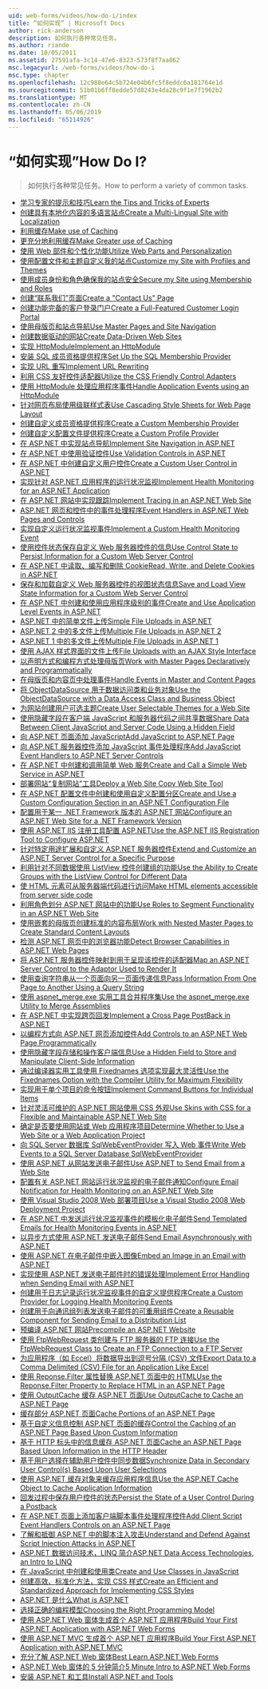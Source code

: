 ```yaml
---
uid: web-forms/videos/how-do-i/index
title: “如何实现” | Microsoft Docs
author: rick-anderson
description: 如何执行各种常见任务。
ms.author: riande
ms.date: 10/05/2011
ms.assetid: 27591afa-3c14-47e6-8323-573f8f7aa862
msc.legacyurl: /web-forms/videos/how-do-i
msc.type: chapter
ms.openlocfilehash: 12c988e64c5b724e04b6fc5f8eddc6a181764e1d
ms.sourcegitcommit: 51b01b6ff8edde57d8243e4da28c9f1e7f1962b2
ms.translationtype: MT
ms.contentlocale: zh-CN
ms.lasthandoff: 05/06/2019
ms.locfileid: "65114926"
---
```

# <a name="how-do-i"></a><span data-ttu-id="c94fa-104">“如何实现”</span><span class="sxs-lookup"><span data-stu-id="c94fa-104">How Do I?</span></span>

> <span data-ttu-id="c94fa-105">如何执行各种常见任务。</span><span class="sxs-lookup"><span data-stu-id="c94fa-105">How to perform a variety of common tasks.</span></span>

- [<span data-ttu-id="c94fa-106">学习专家的提示和技巧</span><span class="sxs-lookup"><span data-stu-id="c94fa-106">Learn the Tips and Tricks of Experts</span></span>](how-do-i-learn-the-tips-and-tricks-of-experts.md)
- [<span data-ttu-id="c94fa-107">创建具有本地化内容的多语言站点</span><span class="sxs-lookup"><span data-stu-id="c94fa-107">Create a Multi-Lingual Site with Localization</span></span>](how-do-i-create-a-multi-lingual-site-with-localization.md)
- [<span data-ttu-id="c94fa-108">利用缓存</span><span class="sxs-lookup"><span data-stu-id="c94fa-108">Make use of Caching</span></span>](how-do-i-make-use-of-caching.md)
- [<span data-ttu-id="c94fa-109">更充分地利用缓存</span><span class="sxs-lookup"><span data-stu-id="c94fa-109">Make Greater use of Caching</span></span>](how-do-i-make-greater-use-of-caching.md)
- [<span data-ttu-id="c94fa-110">使用 Web 部件和个性化功能</span><span class="sxs-lookup"><span data-stu-id="c94fa-110">Utilize Web Parts and Personalization</span></span>](how-do-i-utilize-web-parts-and-personalization.md)
- [<span data-ttu-id="c94fa-111">使用配置文件和主题自定义我的站点</span><span class="sxs-lookup"><span data-stu-id="c94fa-111">Customize my Site with Profiles and Themes</span></span>](how-do-i-customize-my-site-with-profiles-and-themes.md)
- [<span data-ttu-id="c94fa-112">使用成员身份和角色确保我的站点安全</span><span class="sxs-lookup"><span data-stu-id="c94fa-112">Secure my Site using Membership and Roles</span></span>](how-do-i-secure-my-site-using-membership-and-roles.md)
- [<span data-ttu-id="c94fa-113">创建“联系我们”页面</span><span class="sxs-lookup"><span data-stu-id="c94fa-113">Create a "Contact Us" Page</span></span>](how-do-i-create-a-contact-us-page.md)
- [<span data-ttu-id="c94fa-114">创建功能完备的客户登录门户</span><span class="sxs-lookup"><span data-stu-id="c94fa-114">Create a Full-Featured Customer Login Portal</span></span>](how-do-i-create-a-full-featured-customer-login-portal.md)
- [<span data-ttu-id="c94fa-115">使用母版页和站点导航</span><span class="sxs-lookup"><span data-stu-id="c94fa-115">Use Master Pages and Site Navigation</span></span>](how-do-i-use-master-pages-and-site-navigation.md)
- [<span data-ttu-id="c94fa-116">创建数据驱动的网站</span><span class="sxs-lookup"><span data-stu-id="c94fa-116">Create Data-Driven Web Sites</span></span>](how-do-i-create-data-driven-web-sites.md)
- [<span data-ttu-id="c94fa-117">实现 HttpModule</span><span class="sxs-lookup"><span data-stu-id="c94fa-117">Implement an HttpModule</span></span>](how-do-i-implement-an-httpmodule.md)
- [<span data-ttu-id="c94fa-118">安装 SQL 成员资格提供程序</span><span class="sxs-lookup"><span data-stu-id="c94fa-118">Set Up the SQL Membership Provider</span></span>](how-do-i-set-up-the-sql-membership-provider.md)
- [<span data-ttu-id="c94fa-119">实现 URL 重写</span><span class="sxs-lookup"><span data-stu-id="c94fa-119">Implement URL Rewriting</span></span>](how-do-i-implement-url-rewriting.md)
- [<span data-ttu-id="c94fa-120">利用 CSS 友好控件适配器</span><span class="sxs-lookup"><span data-stu-id="c94fa-120">Utilize the CSS Friendly Control Adapters</span></span>](how-do-i-utilize-the-css-friendly-control-adapters.md)
- [<span data-ttu-id="c94fa-121">使用 HttpModule 处理应用程序事件</span><span class="sxs-lookup"><span data-stu-id="c94fa-121">Handle Application Events using an HttpModule</span></span>](how-do-i-handle-application-events-using-an-httpmodule.md)
- [<span data-ttu-id="c94fa-122">针对网页布局使用级联样式表</span><span class="sxs-lookup"><span data-stu-id="c94fa-122">Use Cascading Style Sheets for Web Page Layout</span></span>](how-do-i-use-cascading-style-sheets-for-web-page-layout.md)
- [<span data-ttu-id="c94fa-123">创建自定义成员资格提供程序</span><span class="sxs-lookup"><span data-stu-id="c94fa-123">Create a Custom Membership Provider</span></span>](how-do-i-create-a-custom-membership-provider.md)
- [<span data-ttu-id="c94fa-124">创建自定义配置文件提供程序</span><span class="sxs-lookup"><span data-stu-id="c94fa-124">Create a Custom Profile Provider</span></span>](how-do-i-create-a-custom-profile-provider.md)
- [<span data-ttu-id="c94fa-125">在 ASP.NET 中实现站点导航</span><span class="sxs-lookup"><span data-stu-id="c94fa-125">Implement Site Navigation in ASP.NET</span></span>](how-do-i-implement-site-navigation-in-aspnet.md)
- [<span data-ttu-id="c94fa-126">在 ASP.NET 中使用验证控件</span><span class="sxs-lookup"><span data-stu-id="c94fa-126">Use Validation Controls in ASP.NET</span></span>](how-do-i-use-validation-controls-in-aspnet.md)
- [<span data-ttu-id="c94fa-127">在 ASP.NET 中创建自定义用户控件</span><span class="sxs-lookup"><span data-stu-id="c94fa-127">Create a Custom User Control in ASP.NET</span></span>](how-do-i-create-a-custom-user-control-in-aspnet.md)
- [<span data-ttu-id="c94fa-128">实现针对 ASP.NET 应用程序的运行状况监视</span><span class="sxs-lookup"><span data-stu-id="c94fa-128">Implement Health Monitoring for an ASP.NET Application</span></span>](how-do-i-implement-health-monitoring-for-an-aspnet-application.md)
- [<span data-ttu-id="c94fa-129">在 ASP.NET 网站中实现跟踪</span><span class="sxs-lookup"><span data-stu-id="c94fa-129">Implement Tracing in an ASP.NET Web Site</span></span>](how-do-i-implement-tracing-in-an-aspnet-web-site.md)
- [<span data-ttu-id="c94fa-130">ASP.NET 网页和控件中的事件处理程序</span><span class="sxs-lookup"><span data-stu-id="c94fa-130">Event Handlers in ASP.NET Web Pages and Controls</span></span>](how-do-i-event-handlers-in-aspnet-web-pages-and-controls.md)
- [<span data-ttu-id="c94fa-131">实现自定义运行状况监视事件</span><span class="sxs-lookup"><span data-stu-id="c94fa-131">Implement a Custom Health Monitoring Event</span></span>](how-do-i-implement-a-custom-health-monitoring-event.md)
- [<span data-ttu-id="c94fa-132">使用控件状态保存自定义 Web 服务器控件的信息</span><span class="sxs-lookup"><span data-stu-id="c94fa-132">Use Control State to Persist Information for a Custom Web Server Control</span></span>](how-do-i-use-control-state-to-persist-information-for-a-custom-web-server-control.md)
- [<span data-ttu-id="c94fa-133">在 ASP.NET 中读取、编写和删除 Cookie</span><span class="sxs-lookup"><span data-stu-id="c94fa-133">Read, Write, and Delete Cookies in ASP.NET</span></span>](read-write-and-delete-cookies-in-aspnet.md)
- [<span data-ttu-id="c94fa-134">保存和加载自定义 Web 服务器控件的视图状态信息</span><span class="sxs-lookup"><span data-stu-id="c94fa-134">Save and Load View State Information for a Custom Web Server Control</span></span>](how-do-i-save-and-load-view-state-information-for-a-custom-web-server-control.md)
- [<span data-ttu-id="c94fa-135">在 ASP.NET 中创建和使用应用程序级别的事件</span><span class="sxs-lookup"><span data-stu-id="c94fa-135">Create and Use Application Level Events in ASP.NET</span></span>](how-do-i-create-and-use-application-level-events-in-aspnet.md)
- [<span data-ttu-id="c94fa-136">ASP.NET 中的简单文件上传</span><span class="sxs-lookup"><span data-stu-id="c94fa-136">Simple File Uploads in ASP.NET</span></span>](how-do-i-simple-file-uploads-in-aspnet.md)
- [<span data-ttu-id="c94fa-137">ASP.NET 2 中的多文件上传</span><span class="sxs-lookup"><span data-stu-id="c94fa-137">Multiple File Uploads in ASP.NET 2</span></span>](how-do-i-multiple-file-uploads-in-aspnet-2.md)
- [<span data-ttu-id="c94fa-138">ASP.NET 1 中的多文件上传</span><span class="sxs-lookup"><span data-stu-id="c94fa-138">Multiple File Uploads in ASP.NET 1</span></span>](how-do-i-multiple-file-uploads-in-aspnet-1.md)
- [<span data-ttu-id="c94fa-139">使用 AJAX 样式界面的文件上传</span><span class="sxs-lookup"><span data-stu-id="c94fa-139">File Uploads with an AJAX Style Interface</span></span>](how-do-i-file-uploads-with-an-ajax-style-interface.md)
- [<span data-ttu-id="c94fa-140">以声明方式和编程方式处理母版页</span><span class="sxs-lookup"><span data-stu-id="c94fa-140">Work with Master Pages Declaratively and Programmatically</span></span>](how-do-i-work-with-master-pages-declaratively-and-programmatically.md)
- [<span data-ttu-id="c94fa-141">在母版页和内容页中处理事件</span><span class="sxs-lookup"><span data-stu-id="c94fa-141">Handle Events in Master and Content Pages</span></span>](how-do-i-handle-events-in-master-and-content-pages.md)
- [<span data-ttu-id="c94fa-142">将 ObjectDataSource 用于数据访问类和业务对象</span><span class="sxs-lookup"><span data-stu-id="c94fa-142">Use the ObjectDataSource with a Data Access Class and Business Object</span></span>](how-do-i-use-the-objectdatasource-with-a-data-access-class-and-business-object.md)
- [<span data-ttu-id="c94fa-143">为网站创建用户可选主题</span><span class="sxs-lookup"><span data-stu-id="c94fa-143">Create User Selectable Themes for a Web Site</span></span>](how-do-i-create-user-selectable-themes-for-a-web-site.md)
- [<span data-ttu-id="c94fa-144">使用隐藏字段在客户端 JavaScript 和服务器代码之间共享数据</span><span class="sxs-lookup"><span data-stu-id="c94fa-144">Share Data Between Client JavaScript and Server Code Using a Hidden Field</span></span>](how-do-i-share-data-between-client-javascript-and-server-code-using-a-hidden-field.md)
- [<span data-ttu-id="c94fa-145">向 ASP.NET 页面添加 JavaScript</span><span class="sxs-lookup"><span data-stu-id="c94fa-145">Add JavaScript to ASP.NET Page</span></span>](how-do-i-add-javascript-to-an-aspnet-page.md)
- [<span data-ttu-id="c94fa-146">向 ASP.NET 服务器控件添加 JavaScript 事件处理程序</span><span class="sxs-lookup"><span data-stu-id="c94fa-146">Add JavaScript Event Handlers to ASP.NET Server Controls</span></span>](how-do-i-add-javascript-event-handlers-to-aspnet-server-controls.md)
- [<span data-ttu-id="c94fa-147">在 ASP.NET 中创建和调用简单 Web 服务</span><span class="sxs-lookup"><span data-stu-id="c94fa-147">Create and Call a Simple Web Service in ASP.NET</span></span>](how-do-i-create-and-call-a-simple-web-service-in-aspnet.md)
- [<span data-ttu-id="c94fa-148">部署网站“复制网站”工具</span><span class="sxs-lookup"><span data-stu-id="c94fa-148">Deploy a Web Site Copy Web Site Tool</span></span>](how-do-i-deploy-a-web-site-using-the-copy-web-site-tool.md)
- [<span data-ttu-id="c94fa-149">在 ASP.NET 配置文件中创建和使用自定义配置分区</span><span class="sxs-lookup"><span data-stu-id="c94fa-149">Create and Use a Custom Configuration Section in an ASP.NET Configuration File</span></span>](how-do-i-create-and-use-a-custom-configuration-section-in-an-aspnet-configuration-file.md)
- [<span data-ttu-id="c94fa-150">配置用于某一 .NET Framework 版本的 ASP.NET 网站</span><span class="sxs-lookup"><span data-stu-id="c94fa-150">Configure an ASP.NET Web Site for a .NET Framework Version</span></span>](how-do-i-configure-an-aspnet-web-site-for-a-net-framework-version.md)
- [<span data-ttu-id="c94fa-151">使用 ASP.NET IIS 注册工具配置 ASP.NET</span><span class="sxs-lookup"><span data-stu-id="c94fa-151">Use the ASP.NET IIS Registration Tool to Configure ASP.NET</span></span>](how-do-i-use-the-aspnet-iis-registration-tool-to-configure-aspnet.md)
- [<span data-ttu-id="c94fa-152">针对特定用途扩展和自定义 ASP.NET 服务器控件</span><span class="sxs-lookup"><span data-stu-id="c94fa-152">Extend and Customize an ASP.NET Server Control for a Specific Purpose</span></span>](how-do-i-extend-and-customize-an-aspnet-server-control-for-a-specific-purpose.md)
- [<span data-ttu-id="c94fa-153">利用针对不同数据使用 ListView 控件创建组的功能</span><span class="sxs-lookup"><span data-stu-id="c94fa-153">Use the Ability to Create Groups with the ListView Control for Different Data</span></span>](how-do-i-use-the-ability-to-create-groups-with-the-listview-control-for-different-data.md)
- [<span data-ttu-id="c94fa-154">使 HTML 元素可从服务器端代码进行访问</span><span class="sxs-lookup"><span data-stu-id="c94fa-154">Make HTML elements accessible from server side code</span></span>](how-do-i-make-html-elements-accessible-from-server-side-code.md)
- [<span data-ttu-id="c94fa-155">利用角色划分 ASP.NET 网站中的功能</span><span class="sxs-lookup"><span data-stu-id="c94fa-155">Use Roles to Segment Functionality in an ASP.NET Web Site</span></span>](how-do-i-use-roles-to-segment-functionality-in-an-aspnet-web-site.md)
- [<span data-ttu-id="c94fa-156">使用嵌套的母版页创建标准的内容布局</span><span class="sxs-lookup"><span data-stu-id="c94fa-156">Work with Nested Master Pages to Create Standard Content Layouts</span></span>](how-do-i-work-with-nested-master-pages-to-create-standard-content-layouts.md)
- [<span data-ttu-id="c94fa-157">检测 ASP.NET 网页中的浏览器功能</span><span class="sxs-lookup"><span data-stu-id="c94fa-157">Detect Browser Capabilities in ASP.NET Web Pages</span></span>](how-do-i-detect-browser-capabilities-in-aspnet-web-pages.md)
- [<span data-ttu-id="c94fa-158">将 ASP.NET 服务器控件映射到用于呈现该控件的适配器</span><span class="sxs-lookup"><span data-stu-id="c94fa-158">Map an ASP.NET Server Control to the Adaptor Used to Render It</span></span>](how-do-i-map-an-aspnet-server-control-to-the-adaptor-used-to-render-it.md)
- [<span data-ttu-id="c94fa-159">使用查询字符串从一个页面向另一页面传递信息</span><span class="sxs-lookup"><span data-stu-id="c94fa-159">Pass Information From One Page to Another Using a Query String</span></span>](how-do-i-pass-information-from-one-page-to-another-using-a-query-string.md)
- [<span data-ttu-id="c94fa-160">使用 aspnet\_merge.exe 实用工具合并程序集</span><span class="sxs-lookup"><span data-stu-id="c94fa-160">Use the aspnet\_merge.exe Utility to Merge Assemblies</span></span>](how-do-i-use-the-aspnet_mergeexe-utility-to-merge-assemblies.md)
- [<span data-ttu-id="c94fa-161">在 ASP.NET 中实现跨页回发</span><span class="sxs-lookup"><span data-stu-id="c94fa-161">Implement a Cross Page PostBack in ASP.NET</span></span>](how-do-i-implement-a-cross-page-postback-in-aspnet.md)
- [<span data-ttu-id="c94fa-162">以编程方式向 ASP.NET 网页添加控件</span><span class="sxs-lookup"><span data-stu-id="c94fa-162">Add Controls to an ASP.NET Web Page Programmatically</span></span>](how-do-i-add-controls-to-an-aspnet-web-page-programmatically.md)
- [<span data-ttu-id="c94fa-163">使用隐藏字段存储和操作客户端信息</span><span class="sxs-lookup"><span data-stu-id="c94fa-163">Use a Hidden Field to Store and Manipulate Client-Side Information</span></span>](how-do-i-use-a-hidden-field-to-store-and-manipulate-client-side-information.md)
- [<span data-ttu-id="c94fa-164">通过编译器实用工具使用 Fixednames 选项实现最大灵活性</span><span class="sxs-lookup"><span data-stu-id="c94fa-164">Use the Fixednames Option with the Compiler Utility for Maximum Flexibility</span></span>](how-do-i-use-the-fixednames-option-with-the-compiler-utility-for-maximum-flexibility.md)
- [<span data-ttu-id="c94fa-165">实现用于单个项目的命令按钮</span><span class="sxs-lookup"><span data-stu-id="c94fa-165">Implement Command Buttons for Individual Items</span></span>](how-do-i-implement-command-buttons-for-individual-items.md)
- [<span data-ttu-id="c94fa-166">针对灵活可维护的 ASP.NET 网站使用 CSS 外观</span><span class="sxs-lookup"><span data-stu-id="c94fa-166">Use Skins with CSS for a Flexible and Maintainable ASP.NET Web Site</span></span>](how-do-i-use-skins-with-css-for-a-flexible-and-maintainable-aspnet-web-site.md)
- [<span data-ttu-id="c94fa-167">确定是否要使用网站或 Web 应用程序项目</span><span class="sxs-lookup"><span data-stu-id="c94fa-167">Determine Whether to Use a Web Site or a Web Application Project</span></span>](how-do-i-determine-whether-to-use-a-web-site-or-a-web-application-project.md)
- [<span data-ttu-id="c94fa-168">向 SQL Server 数据库 SqlWebEventProvider 写入 Web 事件</span><span class="sxs-lookup"><span data-stu-id="c94fa-168">Write Web Events to a SQL Server Database SqlWebEventProvider</span></span>](how-do-i-write-web-events-to-a-sql-server-database-using-the-sqlwebeventprovider.md)
- [<span data-ttu-id="c94fa-169">使用 ASP.NET 从网站发送电子邮件</span><span class="sxs-lookup"><span data-stu-id="c94fa-169">Use ASP.NET to Send Email from a Web Site</span></span>](how-do-i-use-aspnet-to-send-email-from-a-web-site.md)
- [<span data-ttu-id="c94fa-170">配置有关 ASP.NET 网站运行状况监视的电子邮件通知</span><span class="sxs-lookup"><span data-stu-id="c94fa-170">Configure Email Notification for Health Monitoring on an ASP.NET Web Site</span></span>](how-do-i-configure-email-notification-for-health-monitoring-on-an-aspnet-web-site.md)
- [<span data-ttu-id="c94fa-171">使用 Visual Studio 2008 Web 部署项目</span><span class="sxs-lookup"><span data-stu-id="c94fa-171">Use a Visual Studio 2008 Web Deployment Project</span></span>](how-do-i-use-a-visual-studio-2008-web-deployment-project.md)
- [<span data-ttu-id="c94fa-172">在 ASP.NET 中发送运行状况监视事件的模板化电子邮件</span><span class="sxs-lookup"><span data-stu-id="c94fa-172">Send Templated Emails for Health Monitoring Events in ASP.NET</span></span>](how-do-i-send-templated-emails-for-health-monitoring-events-in-aspnet.md)
- [<span data-ttu-id="c94fa-173">以异步方式使用 ASP.NET 发送电子邮件</span><span class="sxs-lookup"><span data-stu-id="c94fa-173">Send Email Asynchronously with ASP.NET</span></span>](how-do-i-send-email-asynchronously-with-aspnet.md)
- [<span data-ttu-id="c94fa-174">使用 ASP.NET 在电子邮件中嵌入图像</span><span class="sxs-lookup"><span data-stu-id="c94fa-174">Embed an Image in an Email with ASP.NET</span></span>](how-do-i-embed-an-image-in-an-email-with-aspnet.md)
- [<span data-ttu-id="c94fa-175">实现使用 ASP.NET 发送电子邮件时的错误处理</span><span class="sxs-lookup"><span data-stu-id="c94fa-175">Implement Error Handling when Sending Email with ASP.NET</span></span>](how-do-i-implement-error-handling-when-sending-email-with-aspnet.md)
- [<span data-ttu-id="c94fa-176">创建用于日志记录运行状况监视事件的自定义提供程序</span><span class="sxs-lookup"><span data-stu-id="c94fa-176">Create a Custom Provider for Logging Health Monitoring Events</span></span>](how-do-i-create-a-custom-provider-for-logging-health-monitoring-events.md)
- [<span data-ttu-id="c94fa-177">创建用于向通讯组列表发送电子邮件的可重用组件</span><span class="sxs-lookup"><span data-stu-id="c94fa-177">Create a Reusable Component for Sending Email to a Distribution List</span></span>](how-do-i-create-a-reusable-component-for-sending-email-to-a-distribution-list.md)
- [<span data-ttu-id="c94fa-178">预编译 ASP.NET 网站</span><span class="sxs-lookup"><span data-stu-id="c94fa-178">Precompile an ASP.NET Website</span></span>](how-do-i-precompile-an-aspnet-website.md)
- [<span data-ttu-id="c94fa-179">使用 FtpWebRequest 类创建与 FTP 服务器的 FTP 连接</span><span class="sxs-lookup"><span data-stu-id="c94fa-179">Use the FtpWebRequest Class to Create an FTP Connection to a FTP Server</span></span>](how-do-i-use-the-ftpwebrequest-class-to-create-an-ftp-connection-to-a-ftp-server.md)
- [<span data-ttu-id="c94fa-180">为应用程序（如 Eccel）将数据导出到逗号分隔 (CSV) 文件</span><span class="sxs-lookup"><span data-stu-id="c94fa-180">Export Data to a Comma Delimited (CSV) File for an Application Like Excel</span></span>](how-do-i-export-data-to-a-comma-delimited-csv-file-for-an-application-like-excel.md)
- [<span data-ttu-id="c94fa-181">使用 Reponse.Filter 属性替换 ASP.NET 页面中的 HTML</span><span class="sxs-lookup"><span data-stu-id="c94fa-181">Use the Reponse.Filter Property to Replace HTML in an ASP.NET Page</span></span>](how-do-i-use-the-reponsefilter-property-to-replace-html-in-an-aspnet-page.md)
- [<span data-ttu-id="c94fa-182">使用 OutputCache 缓存 ASP.NET 页面</span><span class="sxs-lookup"><span data-stu-id="c94fa-182">Use OutputCache to Cache an ASP.NET Page</span></span>](how-do-i-use-outputcache-to-cache-an-aspnet-page.md)
- [<span data-ttu-id="c94fa-183">缓存部分 ASP.NET 页面</span><span class="sxs-lookup"><span data-stu-id="c94fa-183">Cache Portions of an ASP.NET Page</span></span>](how-do-i-cache-portions-of-an-aspnet-page.md)
- [<span data-ttu-id="c94fa-184">基于自定义信息控制 ASP.NET 页面的缓存</span><span class="sxs-lookup"><span data-stu-id="c94fa-184">Control the Caching of an ASP.NET Page Based Upon Custom Information</span></span>](how-do-i-control-the-caching-of-an-aspnet-page-based-upon-custom-information.md)
- [<span data-ttu-id="c94fa-185">基于 HTTP 标头中的信息缓存 ASP.NET 页面</span><span class="sxs-lookup"><span data-stu-id="c94fa-185">Cache an ASP.NET Page Based Upon Information in the HTTP Header</span></span>](how-do-i-cache-an-aspnet-page-based-upon-information-in-the-http-header.md)
- [<span data-ttu-id="c94fa-186">基于用户选择在辅助用户控件中同步数据</span><span class="sxs-lookup"><span data-stu-id="c94fa-186">Synchronize Data in Secondary User Control(s) Based Upon User Selections</span></span>](how-do-i-synchronize-data-in-secondary-user-controls-based-upon-user-selections.md)
- [<span data-ttu-id="c94fa-187">使用 ASP.NET 缓存对象来缓存应用程序信息</span><span class="sxs-lookup"><span data-stu-id="c94fa-187">Use the ASP.NET Cache Object to Cache Application Information</span></span>](how-do-i-use-the-aspnet-cache-object-to-cache-application-information.md)
- [<span data-ttu-id="c94fa-188">回发过程中保存用户控件的状态</span><span class="sxs-lookup"><span data-stu-id="c94fa-188">Persist the State of a User Control During a Postback</span></span>](how-do-i-persist-the-state-of-a-user-control-during-a-postback.md)
- [<span data-ttu-id="c94fa-189">在 ASP.NET 页面上添加客户端脚本事件处理程序控件</span><span class="sxs-lookup"><span data-stu-id="c94fa-189">Add Client Script Event Handlers Controls on an ASP.NET Page</span></span>](how-do-i-add-client-script-event-handlers-controls-on-an-aspnet-page.md)
- [<span data-ttu-id="c94fa-190">了解和抵御 ASP.NET 中的脚本注入攻击</span><span class="sxs-lookup"><span data-stu-id="c94fa-190">Understand and Defend Against Script Injection Attacks in ASP.NET</span></span>](how-do-i-understand-and-defend-against-script-injection-attacks-in-aspnet.md)
- [<span data-ttu-id="c94fa-191">ASP.NET 数据访问技术，LINQ 简介</span><span class="sxs-lookup"><span data-stu-id="c94fa-191">ASP.NET Data Access Technologies, an Intro to LINQ</span></span>](aspnet-data-access-technologies-an-introduction-to-linq.md)
- [<span data-ttu-id="c94fa-192">在 JavaScript 中创建和使用类</span><span class="sxs-lookup"><span data-stu-id="c94fa-192">Create and Use Classes in JavaScript</span></span>](how-do-i-create-and-use-classes-in-javascript.md)
- [<span data-ttu-id="c94fa-193">创建高效、标准化方法，实现 CSS 样式</span><span class="sxs-lookup"><span data-stu-id="c94fa-193">Create an Efficient and Standardized Approach for Implementing CSS Styles</span></span>](how-do-i-create-an-efficient-and-standardized-approach-for-implementing-css-styles.md)
- [<span data-ttu-id="c94fa-194">ASP.NET 是什么</span><span class="sxs-lookup"><span data-stu-id="c94fa-194">What is ASP.NET</span></span>](what-is-asp-net.md)
- [<span data-ttu-id="c94fa-195">选择正确的编程模型</span><span class="sxs-lookup"><span data-stu-id="c94fa-195">Choosing the Right Programming Model</span></span>](choosing-the-right-programming-model.md)
- [<span data-ttu-id="c94fa-196">使用 ASP.NET Web 窗体生成首个 ASP.NET 应用程序</span><span class="sxs-lookup"><span data-stu-id="c94fa-196">Build Your First ASP.NET Application with ASP.NET Web Forms</span></span>](build-your-first-asp-net-application-with-asp-net-web-forms.md)
- [<span data-ttu-id="c94fa-197">使用 ASP.NET MVC 生成首个 ASP.NET 应用程序</span><span class="sxs-lookup"><span data-stu-id="c94fa-197">Build Your First ASP.NET Application with ASP.NET MVC</span></span>](build-your-first-asp-net-application-with-asp-net-mvc.md)
- [<span data-ttu-id="c94fa-198">充分了解 ASP.NET Web 窗体</span><span class="sxs-lookup"><span data-stu-id="c94fa-198">Best Learn ASP.NET Web Forms</span></span>](how-to-best-learn-aspnet-web-forms.md)
- [<span data-ttu-id="c94fa-199">ASP.NET Web 窗体的 5 分钟简介</span><span class="sxs-lookup"><span data-stu-id="c94fa-199">5 Minute Intro to ASP.NET Web Forms</span></span>](5-minute-introduction-to-aspnet-web-forms.md)
- [<span data-ttu-id="c94fa-200">安装 ASP.NET 和工具</span><span class="sxs-lookup"><span data-stu-id="c94fa-200">Install ASP.NET and Tools</span></span>](how-to-install-asp-net-and-tools.md)

